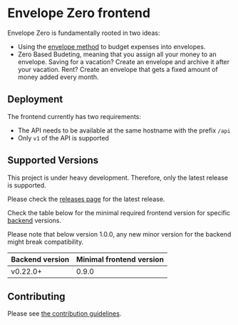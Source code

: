 # Envelope Zero frontend

Envelope Zero is fundamentally rooted in two ideas:

- Using the [envelope method](https://en.wikipedia.org/wiki/Envelope_system) to budget expenses into envelopes.
- Zero Based Budeting, meaning that you assign all your money to an envelope. Saving for a vacation? Create an envelope and archive it after your vacation. Rent? Create an envelope that gets a fixed amount of money added every month.

## Deployment

The frontend currently has two requirements:

- The API needs to be available at the same hostname with the prefix `/api`
- Only `v1` of the API is supported

## Supported Versions

This project is under heavy development. Therefore, only the latest release is supported.

Please check the [releases page](https://github.com/envelope-zero/frondend/releases) for the latest release.

Check the table below for the minimal required frontend version for specific [backend](https://github.com/envelope-zero/backend) versions.

Please note that below version 1.0.0, any new minor version for the backend might break compatibility.

| Backend version | Minimal frontend version |
| --------------- | ------------------------ |
| v0.22.0+        | 0.9.0                    |

## Contributing

Please see [the contribution guidelines](CONTRIBUTING.md).
